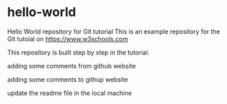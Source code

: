 # hello-world
Hello World repository for Git tutorial
This is an example repository for the Git tutoial on https://www.w3schools.com

This repository is built step by step in the tutorial.

adding some comments from github website

adding some comments to githup website

update the readme file in the local machine
